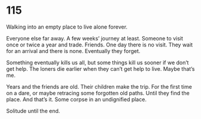 # 115

Walking into an empty place to live alone forever.

Everyone else far away. A few weeks’ journey at least. Someone to visit once or twice a year and trade. Friends. One day there is no visit. They wait for an arrival and there is none. Eventually they forget.

Something eventually kills us all, but some things kill us sooner if we don’t get help. The loners die earlier when they can’t get help to live. Maybe that’s me.

Years and the friends are old. Their children make the trip. For the first time on a dare, or maybe retracing some forgotten old paths. Until they find the place. And that’s it. Some corpse in an undignified place.

Solitude until the end. 
